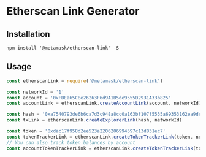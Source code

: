 # Etherscan Link Generator

## Installation

`npm install '@metamask/etherscan-link' -S`

## Usage

```javascript
const etherscanLink = require('@metamask/etherscan-link')

const networkId = '1'
const account = '0xFDEa65C8e26263F6d9A1B5de9555D2931A33b825'
const accountLink = etherscanLink.createAccountLink(account, networkId)

const hash = '0xa7540793de6b6ca7d3c948a8cc0a163bf107f5535a69353162ea9dec7ee7beca'
const txLink = etherscanLink.createExplorerLink(hash, networkId)

const token = '0xdac17f958d2ee523a2206206994597c13d831ec7'
const tokenTrackerLink = etherscanLink.createTokenTrackerLink(token, networkId)
// You can also track token balances by account
const accountTokenTrackerLink = etherscanLink.createTokenTrackerLink(token, networkId, account)
```
